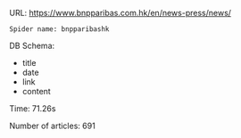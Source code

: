 URL: https://www.bnpparibas.com.hk/en/news-press/news/

    Spider name: bnpparibashk

DB Schema:
- title
- date
- link
- content

Time: 71.26s

Number of articles: 691


